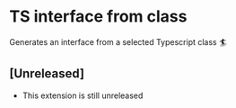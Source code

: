# TS interface from class

Generates an interface from a selected Typescript class 🏄

## [Unreleased]

- This extension is still unreleased
